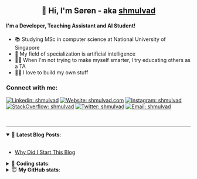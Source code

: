 <h2 align="center">
	👋 Hi, I'm Søren - aka <a href="https://shmulvad.com">shmulvad</a>
</h2>

#### I'm a Developer, Teaching Assistant and AI Student!
- 📚 Studying MSc in computer science at National University of Singapore
- 🧠 My field of specialization is artificial intelligence
- 👨‍🏫 When I'm not trying to make myself smarter, I try educating others as a TA
- 👨‍💻 I love to build my own stuff

### Connect with me:

[![Linkedin: shmulvad](https://img.shields.io/badge/shmulvad-blue?style=flat&logo=Linkedin&logoColor=white)][linkedin]
[![Website: shmulvad.com](https://img.shields.io/badge/shmulvad.com-47CCCC?&style=flat&logo=Google-Chrome&logoColor=white)][website]
[![Instagram: shmulvad](https://img.shields.io/badge/-@shmulvad-purple?style=flat&logo=Instagram&logoColor=white)][instagram]
[![StackOverflow: shmulvad](https://img.shields.io/badge/shmulvad-FE7A16?style=flat&logo=stack-overflow&logoColor=white)][stackOverflow]
[![Twitter: shmulvad](https://img.shields.io/badge/@shmulvad-1ca0f1?style=flat&logo=twitter&logoColor=white)][twitter]
[![Email: shmulvad](https://img.shields.io/badge/shmulvad-D14836?style=flat&logo=gmail&logoColor=white)][mail]

<br />

---

<details open>
 <summary>📕 <b>Latest Blog Posts</b>: </summary>

<br>

<!-- BLOG-POST-LIST:START -->
- [Why Did I Start This Blog](https://shmulvad.com/blog/why-did-start-this-blog)
<!-- BLOG-POST-LIST:END -->

</details>

<!-- --- -->

<details>
 <summary>🤖 <b>Coding stats</b>: </summary>

<br>

<!--START_SECTION:waka-->
**I'm a Night 🦉** 

```text
🌞 Morning    94 commits     ██░░░░░░░░░░░░░░░░░░░░░░░   8.05% 
🌆 Daytime    452 commits    █████████░░░░░░░░░░░░░░░░   38.73% 
🌃 Evening    396 commits    ████████░░░░░░░░░░░░░░░░░   33.93% 
🌙 Night      225 commits    ████░░░░░░░░░░░░░░░░░░░░░   19.28%

```


📊 **This Week I Spent My Time On** 

```text
💬 Programming Languages: 
Python                   7 hrs 5 mins        ████████████░░░░░░░░░░░░░   50.4% 
Markdown                 1 hr 42 mins        ███░░░░░░░░░░░░░░░░░░░░░░   12.09% 
XML                      1 hr 40 mins        ███░░░░░░░░░░░░░░░░░░░░░░   11.95% 
Other                    1 hr 23 mins        ██░░░░░░░░░░░░░░░░░░░░░░░   9.91% 
Text                     1 hr 16 mins        ██░░░░░░░░░░░░░░░░░░░░░░░   9.05%

🔥 Editors: 
VS Code                  9 hrs 39 mins       █████████████████░░░░░░░░   68.6% 
Sublime Text             3 hrs 1 min         █████░░░░░░░░░░░░░░░░░░░░   21.49% 
Zsh                      1 hr 23 mins        ██░░░░░░░░░░░░░░░░░░░░░░░   9.91%

🐱‍💻 Projects: 
knowledge-discovery-data-5 hrs 45 mins       ██████████░░░░░░░░░░░░░░░   40.87% 
Unknown Project          3 hrs 39 mins       ██████░░░░░░░░░░░░░░░░░░░   25.97% 
overvaagning-sender      1 hr 31 mins        ██░░░░░░░░░░░░░░░░░░░░░░░   10.89% 
overvaagning             56 mins             █░░░░░░░░░░░░░░░░░░░░░░░░   6.63% 
code                     34 mins             █░░░░░░░░░░░░░░░░░░░░░░░░   4.03%

```


 Last Updated on 17/11/2021
<!--END_SECTION:waka-->

</details>

<!-- --- -->

<details>
 <summary>😇 <b>My GitHub stats</b>: </summary>

<br>

<img align="left" alt="shmulvad's Github Stats" src="https://github-readme-stats.vercel.app/api?username=shmulvad&show_icons=true&hide_border=true" />

</details>



[website]: https://shmulvad.com
[twitter]: https://twitter.com/shmulvad
[linkedin]: https://linkedin.com/in/shmulvad
[instagram]: https://instagram.com/shmulvad
[stackOverflow]: https://stackoverflow.com/users/9248793/shmulvad
[mail]: mailto:shmulvad@gmail.com
[github]: https://github.com/shmulvad

